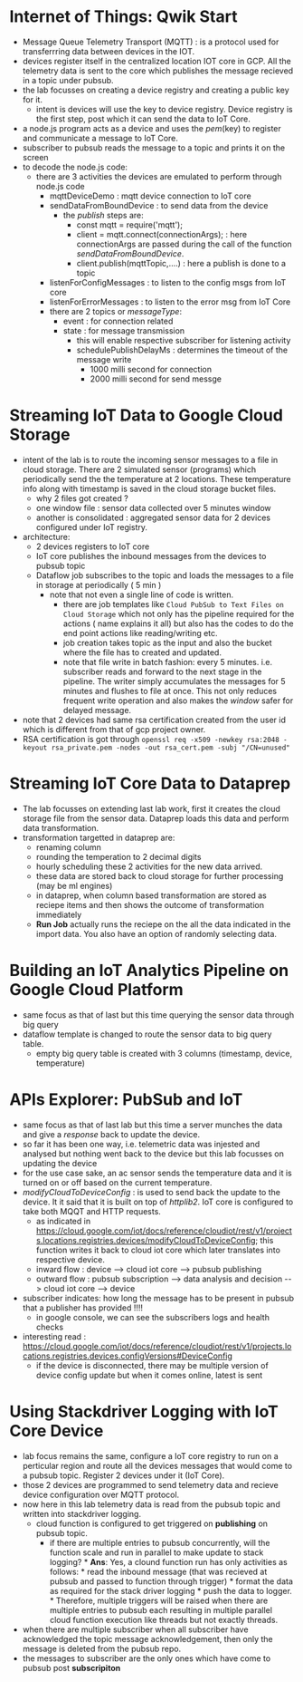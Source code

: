 # Internet of Things: Qwik Start
* Message Queue Telemetry Transport (MQTT) : is a protocol used for transferrring data between devices in the IOT.
* devices register itself in the centralized location IOT core in GCP. All the telemetry data is sent to the core which publishes the message recieved in a topic under pubsub.
* the lab focusses on creating a device registry and creating a public key for it.
  * intent is devices will use the key to device registry. Device registry is the first step, post which it can send the data to IoT Core.
* a node.js program acts as a device and uses the *pem*(key) to register and communicate a message to IoT Core.
* subscriber to pubsub reads the message to a topic and prints it on the screen
* to decode the node.js code:
  * there are 3 activities the devices are emulated to perform through node.js code
    * mqttDeviceDemo : mqtt device connection to IoT core
    * sendDataFromBoundDevice : to send data from the device
      * the *publish* steps are:
         * const mqtt = require('mqtt');
         * client = mqtt.connect(connectionArgs); : here connectionArgs are passed during the call of the function *sendDataFromBoundDevice*.
         * client.publish(mqttTopic,....) : here a publish is done to a topic 
    * listenForConfigMessages : to listen to the config msgs from IoT core
    * listenForErrorMessages : to listen to the error msg from IoT Core
    * there are 2 topics or *messageType*:
      * event : for connection related
      * state : for message transmission
         * this will enable respective subscriber for listening activity
         * schedulePublishDelayMs : determines the timeout of the message write
            * 1000 milli second for connection 
            * 2000 milli second for send messge 

# Streaming IoT Data to Google Cloud Storage
* intent of the lab is to route the incoming sensor messages to a file in cloud storage. There are 2 simulated sensor (programs) which periodically send the the temperature at 2 locations. These temperature info along with timestamp is saved in the cloud storage bucket files.
   * why 2 files got created ?  
    * one window file : sensor data collected over 5 minutes window
    * another is consolidated : aggregated sensor data for 2 devices configured under IoT registry.
* architecture:
  * 2 devices registers to IoT core
  * IoT core publishes the inbound messages from the devices to pubsub topic
  * Dataflow job subscribes to the topic and loads the messages to a file in storage at periodically ( 5 min )
    * note that not even a single line of code is written.
      * there are job templates like  ```Cloud PubSub to Text Files on Cloud Storage``` which not only has the pipeline required for the actions ( name explains it all) but also has the codes to do the end point actions like reading/writing etc.
      * job creation takes topic as the input and also the bucket where the file has to created and updated.
      * note that file write in batch fashion: every 5 minutes. i.e. subscriber reads and forward to the next stage in the pipeline. The writer simply accumulates the messages for 5 minutes and flushes to file at once. This not only reduces frequent write operation and also makes the *window* safer for delayed message.
* note that 2 devices had same rsa certification created from the user id which is different from that of gcp project owner.
 * RSA certification is got through 
   ```openssl req -x509 -newkey rsa:2048 -keyout rsa_private.pem -nodes -out rsa_cert.pem -subj "/CN=unused"```
# Streaming IoT Core Data to Dataprep
* The lab focusses on extending last lab work, first it creates the cloud storage file from the sensor data. Dataprep loads this data and perform data transformation.
* transformation targetted in dataprep are:
  * renaming column
  * rounding the temperation to 2 decimal digits
  * hourly scheduling these 2 activities for the new data arrived.
  * these data are stored back to cloud storage for further processing (may be ml engines)
  * in dataprep, when column based transformation are stored as reciepe items and then shows the outcome of transformation immediately
  * **Run Job** actually runs the reciepe on the all the data indicated in the import data. You also have an option of randomly selecting data.

# Building an IoT Analytics Pipeline on Google Cloud Platform
* same focus as that of last but this time querying the sensor data through big query
* dataflow template is changed to route the sensor data to big query table.
  * empty big query table is created with 3 columns (timestamp, device, temperature)
  
# APIs Explorer: PubSub and IoT
* same focus as that of last lab but this time a server munches the data and give a *response* back to update the device.
* so far it has been one way, i.e. telemetric data was injested and analysed but nothing went back to the device but this lab focusses on updating the device
* for the use case sake, an ac sensor sends the temperature data and it is turned on or off based on the current temperature.
* *modifyCloudToDeviceConfig* : is used to send back the update to the device. It it said that it is built on top of *httplib2*. IoT core is configured to take both MQQT and HTTP requests.
  * as indicated in https://cloud.google.com/iot/docs/reference/cloudiot/rest/v1/projects.locations.registries.devices/modifyCloudToDeviceConfig; this function writes it back to cloud iot core which later translates into respective device.
  * inward flow : device --> cloud iot core --> pubsub publishing
  * outward flow : pubsub subscription --> data analysis and decision --> cloud iot core --> device
* subscriber indicates: how long the message has to be present in pubsub that a publisher has provided !!!!
  * in google console,  we can see the subscribers logs and health checks
* interesting read : https://cloud.google.com/iot/docs/reference/cloudiot/rest/v1/projects.locations.registries.devices.configVersions#DeviceConfig
  * if the device is disconnected, there may be multiple version of device config update but when it comes online, latest is sent 

# Using Stackdriver Logging with IoT Core Device
* lab focus remains the same, configure a IoT core registry to run on a perticular region and route all the devices messages that would come to a pubsub topic. Register 2 devices under it (IoT Core). 
* those 2 devices are programmed to send telemetry data and recieve device configuration over MQTT protocol.
* now here in this lab telemetry data is read from the pubsub topic and written into stackdriver logging. 
  * cloud function is configured to get triggered on **publishing** on pubsub topic. 
     * if there are multiple entries to pubsub concurrently, will the function scale and run in parallel to make update to stack logging?
           * **Ans**: Yes, a clound function run has only activities as follows:
             * read the inbound message (that was recieved at pubsub and passed to function through trigger)
             * format the data as required for the stack driver logging
             * push the data to logger.
           * Therefore, multiple triggers will be raised when there are multiple entries to pubsub each resulting in multiple parallel cloud function execution like threads but not exactly threads. 
* when there are multiple subscriber when all subscriber have acknowledged the topic message acknowledgement, then only the message is deleted from the pubsub repo.
* the messages to subscriber are the only ones which have come to pubsub post **subscripiton**
